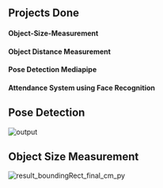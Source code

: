 ## Projects Done

#### Object-Size-Measurement
#### Object Distance Measurement
#### Pose Detection Mediapipe
#### Attendance System using Face Recognition


## Pose Detection
![output](https://user-images.githubusercontent.com/17081707/183121273-b0e5e014-8158-43df-b40c-a63b0b5479e9.gif)

## Object Size Measurement
![result_boundingRect_final_cm_py](https://user-images.githubusercontent.com/17081707/183383387-44f99266-fef3-4362-807f-1d631b1c6e10.jpg)
